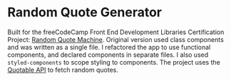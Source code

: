 # Random Quote Generator

Built for the freeCodeCamp Front End Development Libraries Certification Project: [Random Quote Machine](https://www.freecodecamp.org/learn/front-end-development-libraries/front-end-development-libraries-projects/build-a-random-quote-machine).
Original version used class components and was written as a single file.
I refactored the app to use functional components, and declared components in separate files. I also used `styled-components` to scope styling to components.
The project uses the [Quotable API](https://docs.quotable.io/docs/api/ZG9jOjQ2NDA2-introduction) to fetch random quotes.
